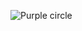 ![Purple circle](https://image.freepik.com/free-vector/shining-circle-purple-lighting-isolated-dark-background_1441-2396.jpg)
